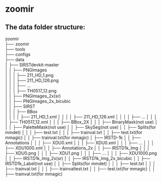 # zoomir
## The data folder structure:
zoomir  
├── zoomir  
├── tools  
├── configs  
├── data  
│   ├── SIRSTdevkit-master  
│   │   ├── PNGImages  
│   │   │   ├── 211_HD_1.png  
│   │   │   ├── 211_HD_126.png  
│   │   │   ├── ...  
│   │   │   ├── TH0517_12.png  
│   │   ├── PNGImages_2x(sr)  
│   │   ├── PNGImages_2x_bicubic  
│   │   ├── SIRST   
│   │   │   ├── BBox  
│   │   │   │   ├── 211_HD_1.xml
│   │   │   │   ├── 211_HD_126.xml
│   │   │   │   ├── ...
│   │   │   │   ├── TH0517_12.xml
│   │   │   ├── BBox_2X
│   │   │   ├── BinaryMask(not use)
│   │   │   ├── PaletteMask(not use)
│   │   ├── SkySeg(not use)
│   │   ├── Splits(for mmdet)
│   │   │   ├── test.txt
│   │   │   ├── trainval.txt
│   │   ├── test.txt(for mmagic)
│   │   ├── trainval.txt(for mmagic)
│   ├── IRSTD-1k
│   │   ├── Annotations
│   │   │   ├── XDU0.xml
│   │   │   ├── XDU0.xml
│   │   │   ├── ...
│   │   │   ├── XDU1000.xml
│   │   ├── Annotations_2x
│   │   ├── IRSTD1k_Img
│   │   │   ├── XDU0.png
│   │   │   ├── XDU1.png
│   │   │   ├── ...
│   │   │   ├── XDU1000.png
│   │   ├── IRSTD1k_Img_2x(sr)
│   │   ├── IRSTD1k_Img_2x_bicubic
│   │   ├── IRSTD1k_Label(not use)
│   │   ├── Splits(for mmdet)
│   │   │   ├── test.txt
│   │   │   ├── trainval.txt
│   │   │   ├── trainvaltest.txt
│   │   ├── test.txt(for mmagic)
│   │   ├── trainval.txt(for mmagic)

